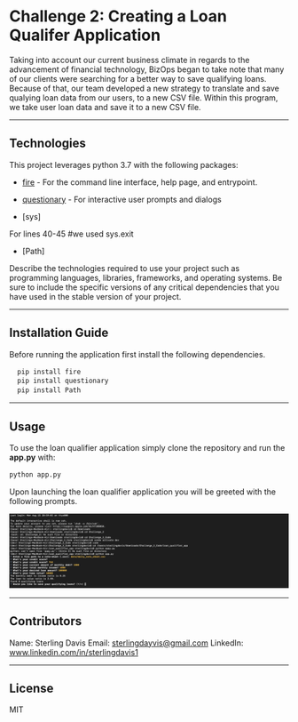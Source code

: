 # Challenge 2: Creating a Loan Qualifer Application 

Taking into account our current business climate in regards to the advancement of financial technology, BizOps began to take note that many of our clients were searching for a better way to save qualifying loans. Because of that, our team developed a new strategy to translate and save qualying loan data from our users, to a new CSV file. Within this program, we take user loan data and save it to a new CSV file. 

---

## Technologies

This project leverages python 3.7 with the following packages:

* [fire](https://github.com/google/python-fire) - For the command line interface, help page, and entrypoint.

* [questionary](https://github.com/tmbo/questionary) - For interactive user prompts and dialogs

* [sys]  

For lines 40-45 #we used sys.exit 

* [Path] 






Describe the technologies required to use your project such as programming languages, libraries, frameworks, and operating systems. Be sure to include the specific versions of any critical dependencies that you have used in the stable version of your project.

---

## Installation Guide

Before running the application first install the following dependencies.

```python
  pip install fire
  pip install questionary
  pip install Path 
```

---

## Usage

To use the loan qualifier application simply clone the repository and run the **app.py** with:

```python
python app.py
```

Upon launching the loan qualifier application you will be greeted with the following prompts.



![Test](Images/mycode.jpg)




---

## Contributors

Name: Sterling Davis 
Email: sterlingdayvis@gmail.com
LinkedIn: www.linkedin.com/in/sterlingdavis1

---

## License

MIT

